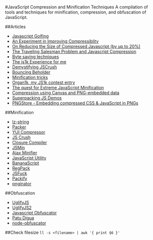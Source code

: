 #JavaScript Compression and Minification Techniques
A compilation of tools and techniques for minification, compression, and
obfuscation of JavaScript.

##Articles
* [Javascript Golfing](http://www.claudiocc.com/javascript-golfing/)
* [An Experiment in Improving Compressiblity](https://rfk.id.au/blog/entry/cromulate-improve-compressibility/)
* [On Reducing the Size of Compressed Javascript (by up to 20%)](http://timepedia.blogspot.it/2009/08/on-reducing-size-of-compressed.html)
* [The Traveling Salesman Problem and Javascript Compression](http://timepedia.blogspot.it/2009/11/traveling-salesman-problem-and.html)
* [Byte saving techniques](https://github.com/jed/140bytes/wiki/Byte-saving-techniques)
* [The js1k Experience for me](http://slides.com/zz85/the-js1k-experience#/)
* [Demystifying JSCrush](http://blog.nikhilism.com/2012/04/demystifying-jscrush.html)
* [Bouncing Beholder](http://marijnhaverbeke.nl/js1k/)
* [Minification tricks](http://qfox.nl/notes/111)
* [Organ1k, my JS1k contest entry](http://benalman.com/news/2010/08/organ1k-js1k-contest-entry/)
* [The quest for Extreme JavaScript Minification](http://thingsinjars.com/post/293/the-quest-for-extreme-javascript-minification/)
* [Compression using Canvas and PNG-embedded data](http://blog.nihilogic.dk/2008/05/compression-using-canvas-and-png.html)
* [Superpacking JS Demos](http://daeken.com/superpacking-js-demos)
* [PNGStore - Embedding compressed CSS & JavaScript in PNGs](http://www.iamcal.com/png-store/)

##Minification
* [lz-string](https://github.com/pieroxy/lz-string/)
* [Packer](http://dean.edwards.name/packer/)
* [YUI Compressor](http://yui.github.io/yuicompressor/)
* [JS Crush](http://www.iteral.com/jscrush/)
* [Closure Compiler](http://closure-compiler.appspot.com/home)
* [JSMin](https://github.com/douglascrockford/JSMin)
* [Ajax Minifier](http://ajaxmin.codeplex.com/)
* [JavaScript Utility](http://jsutility.pjoneil.net/)
* [BananaScript](http://www.bananascript.com/)
* [RegPack](https://github.com/Siorki/RegPack)
* [JSFuck](https://github.com/aemkei/jsfuck)
* [Packify](https://github.com/cowboy/javascript-packify)
* [pnginator](https://gist.github.com/gasman/2560551)

##Obfuscation
* [UglifyJS](http://marijnhaverbeke.nl/uglifyjs)
* [UglifyJS2](https://github.com/mishoo/UglifyJS2)
* [Javascript Obfuscator](http://www.javascriptobfuscator.com/)
* [Patu Digua](http://sourceforge.net/projects/digua/)
* [node-obfuscator](https://github.com/stephenmathieson/node-obfuscator)

##Check filesize
`ll -s <filename> | awk '{ print $6 }'`

